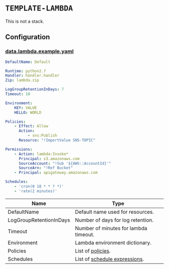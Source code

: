 # `TEMPLATE-LAMBDA`

This is not a stack.

## Configuration

### [data.lambda.example.yaml](data.lambda.example.yaml)

```yaml
DefaultName: Default

Runtime: python2.7
Handler: handler.handler
Zip: lambda.zip

LogGroupRetentionInDays: 7
Timeout: 10

Environment:
    KEY: VALUE
    HELLO: WORLD

Policies:
    - Effect: Allow
      Action:
          - sns:Publish
      Resource: "!ImportValue SNS-TOPIC"

Permissions:
    - Action: lambda:Invoke*
      Principal: s3.amazonaws.com
      SourceAccount: "!Sub '${AWS::AccountId}'"
      SourceArn: "!Ref Bucket"
    - Principal: apigateway.amazonaws.com

Schedules:
    - 'cron(0 18 * * ? *)'
    - 'rate(2 minutes)'
```

| Name                    | Type                                  |
| ----------------------- | ------------------------------------- |
| DefaultName             | Default name used for resources.      |
| LogGroupRetentionInDays | Number of days for log retention.     |
| Timeout                 | Number of minutes for lambda timeout. |
| Environment             | Lambda environment dictionary.        |
| Policies                | List of [policies](https://docs.aws.amazon.com/IAM/latest/UserGuide/reference_policies_elements.html). |
| Schedules               | List of [schedule expressions](https://docs.aws.amazon.com/AmazonCloudWatch/latest/events/ScheduledEvents.html). |

